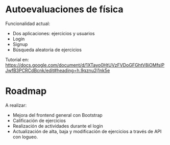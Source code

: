 # Autoevaluaciones de física

Funcionalidad actual:
* Dos aplicaciones: ejercicios y usuarios
* Login
* Signup
* Búsqueda aleatoria de ejercicios

Tutorial en:
https://docs.google.com/document/d/1XTayo0HtUVzFVDoGFGhtV8iOMfslPJwfB3PCRCdBcnk/edit#heading=h.9qznu2j1nk5e


# Roadmap
A realizar:
* Mejora del frontend general con Bootstrap
* Calificación de ejercicios
* Realización de actividades durante el login
* Actualización de alta, baja y modificación de ejercicios a través de API con logueo.